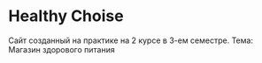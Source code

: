 # Healthy Choise
Сайт созданный на практике на 2 курсе в 3-ем семестре.
Тема: Магазин здорового питания
